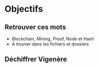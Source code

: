 # Objectifs

## Retrouver ces mots

* Blockchain, Mining, Proof, Node et Hash
* A trouver dans les fichiers et dossiers

## Déchiffrer Vigenère
